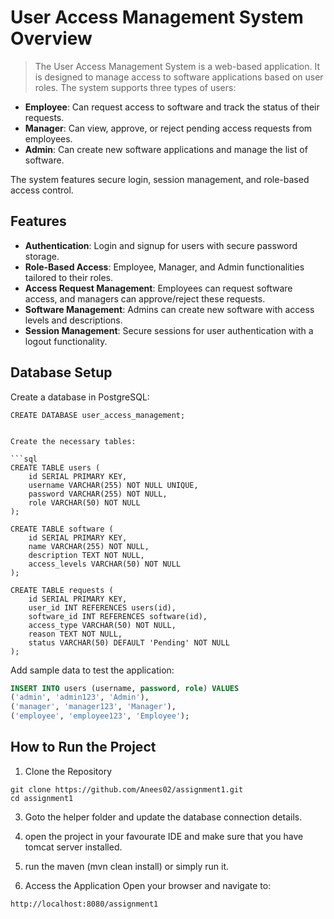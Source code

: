 # User Access Management System Overview

>The User Access Management System is a web-based application.
It is designed to manage access to software applications based on user roles. The system supports three types of users:

- **Employee**: Can request access to software and track the status of their requests.
- **Manager**: Can view, approve, or reject pending access requests from employees.
- **Admin**: Can create new software applications and manage the list of software.

The system features secure login, session management, and role-based access control.

## Features

- **Authentication**: Login and signup for users with secure password storage.
- **Role-Based Access**: Employee, Manager, and Admin functionalities tailored to their roles.
- **Access Request Management**: Employees can request software access, and managers can approve/reject these requests.
- **Software Management**: Admins can create new software with access levels and descriptions.
- **Session Management**: Secure sessions for user authentication with a logout functionality.

## Database Setup

Create a database in PostgreSQL:
   ```
   CREATE DATABASE user_access_management;


Create the necessary tables:

```sql
   CREATE TABLE users (
       id SERIAL PRIMARY KEY,
       username VARCHAR(255) NOT NULL UNIQUE,
       password VARCHAR(255) NOT NULL,
       role VARCHAR(50) NOT NULL
   );
   
   CREATE TABLE software (
       id SERIAL PRIMARY KEY,
       name VARCHAR(255) NOT NULL,
       description TEXT NOT NULL,
       access_levels VARCHAR(50) NOT NULL
   );
   
   CREATE TABLE requests (
       id SERIAL PRIMARY KEY,
       user_id INT REFERENCES users(id),
       software_id INT REFERENCES software(id),
       access_type VARCHAR(50) NOT NULL,
       reason TEXT NOT NULL,
       status VARCHAR(50) DEFAULT 'Pending' NOT NULL
   );
```

Add sample data to test the application:
```sql
INSERT INTO users (username, password, role) VALUES
('admin', 'admin123', 'Admin'),
('manager', 'manager123', 'Manager'),
('employee', 'employee123', 'Employee');
```

## How to Run the Project
1. Clone the Repository

```
git clone https://github.com/Anees02/assignment1.git
cd assignment1
```

3. Goto the helper folder and update the database connection details.

4. open the project in your favourate IDE and make sure that you have tomcat server installed.

5. run the maven (mvn clean install) or simply run it.

6. Access the Application
Open your browser and navigate to:
```
http://localhost:8080/assignment1
```
